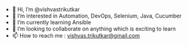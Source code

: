 - 👋 Hi, I’m @vishvastrikutkar
- 👀 I’m interested in Automation, DevOps, Selenium, Java, Cucumber
- 🌱 I’m currently learning Ansible
- 💞️ I’m looking to collaborate on anything which is exciting to learn
- 📫 How to reach me : vishvas.trikutkar@gmail.com

<!---
vishvastrikutkar/vishvastrikutkar is a ✨ special ✨ repository because its `README.md` (this file) appears on your GitHub profile.
You can click the Preview link to take a look at your changes.
--->
